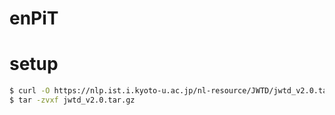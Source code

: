 # enPiT

# setup
```bash
$ curl -O https://nlp.ist.i.kyoto-u.ac.jp/nl-resource/JWTD/jwtd_v2.0.tar.gz
$ tar -zvxf jwtd_v2.0.tar.gz
```
